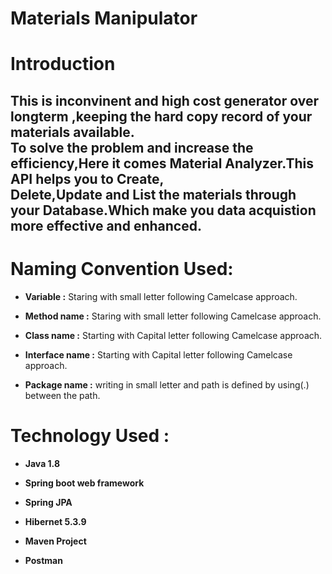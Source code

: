 Materials Manipulator 
=======
# Introduction

This is inconvinent and high cost generator over longterm ,keeping the hard copy record of your materials available.  
To solve the problem and increase the efficiency,Here it comes **Material Analyzer**.This API helps you to Create,  
Delete,Update and List the materials through your Database.Which make you data acquistion more effective and enhanced.
---
# Naming Convention Used:

* **Variable       :** Staring with small letter following Camelcase approach.

* **Method name    :** Staring with small letter following Camelcase approach.

* **Class name     :** Starting with Capital letter following Camelcase approach.

* **Interface name :** Starting with Capital letter following Camelcase approach.

* **Package name   :** writing in small letter and path is defined by using(.) between the path.
# Technology Used :

* **Java 1.8**

* **Spring boot web framework**

* **Spring JPA**

* **Hibernet 5.3.9**

* **Maven Project**

* **Postman**
